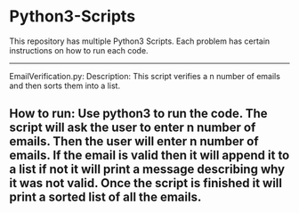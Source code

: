 # Python3-Scripts
This repository has multiple Python3 Scripts.
Each problem has certain instructions on how to run each code.



------------------------------------------------------------
EmailVerification.py:
  Description: This script verifies a n number of emails and then sorts them into a
               list.
               
  How to run: Use python3 to run the code. The script will ask the user to enter n
              number of emails. Then the user will enter n number of emails. If the
              email is valid then it will append it to a list if not it will print
              a message describing why it was not valid. Once the script is finished
              it will print a sorted list of all the emails.
------------------------------------------------------------
